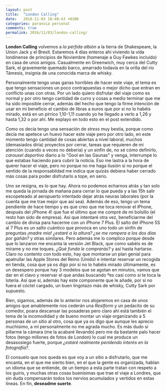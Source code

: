 ```yaml
---
layout: post
title:  "London Calling"
date:   2016-11-03 18:40:43 +0100
categories: paranoia personal
comments: true
permalink: 2016/11/03/london-calling/
---
```

**London Calling** volvemos a _la pérfida albión_ a la tierra de Shakespeare, la Union Jack y el Brexit. Estaremos 4 días enteros ahí viviendo la vida londinense de principios de Noviembre (homenaje a Guy Fawkes incluido) en casa de unos amigos. Casualmente en Greenwich, muy cerca del Cutty Sark, el gravemente quemado barco, amarrado todavía en la orilla del río Támesis, insignia de una conocida marca de whisky.

Personalmente tengo unas ganas horribles de hacer este viaje, el tema es que tengo sensaciones un poco contrapuestas o mejor dicho que entran en conflicto unas con otras. Por un lado quiero disfrutar del viaje como es normal y por otro tengo cantidad de curro y cosas a medio terminar que me ha sido imposible cerrar, además del hecho que tengo la firme intención de usar en mi beneficio el cambio de libras a euros que por si no lo habéis mirado, está en un pírrico 1,10-1,11 cuando yo he llegado a verlo a 1,26 y hasta 1,32 o por ahí. Me explayo en todo esto en el post extendido.

<!--more-->

Como os decía tengo una sensación de _stress_ muy bestia, porque como decía me apetece un huevo hacer este viaje pero por otro lado, en este momento tengo cantidad de cosas abiertas a nivel laboral, muchos (demasiados diría) proyectos por cerrar, tareas que requieren de mi atención (cuando a veces no debería) y un sinfín de, no sé cómo definirlo, _carousel deportivo_ diario a lo "Gool en las Gaunas" y venga, interrumpe lo que estabas haciendo para cubrir la noticia. Eso me lastra a la hora de querer hacer el viaje, pero no porque no me haga ilusión si no porque el sentido de la responsabildad me indica que quizás debiera haber cerrado más cosas para poder disfrutarlo a tope, en serio.

Uno se resigna, es lo que hay. Ahora no podemos echarnos atrás y tan solo me queda la jornada de mañana para cerrar lo que pueda y a las 15h salir escopeteado al aeropuerto intentado dejar atrás neuras laborales (por la cuenta que me trae mejor que así sea). Además de eso, tengo un tema pendiente de hace tiempo y es que creo que me toca renovar el iPhone, después del ¡iPhone 4! que fue el último que me compré de mi bolsillo (el resto han sido de empresa). Así que intentaré otra vez, beneficiarme del cambio de divisa para hacerme con un iPhone 7 Plus. El salto del iPhone 5S al 7 Plus es un salto cuántico que provoca en uno todo un sinfín de preguntas _¡madre mía! ¿estaré a la altura?_ _¿se me rompera a los dos días por gañán?_ y otras similares. Pero además me lo complico porque desde que lo lanzaron me encanta la versión Jet Black, que como sabéis es de mírame y no me toques. _¿Qué funda le comprarás?_ y así hasta hartarse. Claro no contento con todo esto, hay que montarse un plan genial para apatrullar las Apple Stores del Reino (Unido) e intentar reservar un recogida en tienda, cosa que ya os digo por si no lo habéis mirado últimamente, es un desespero porque hay 3 modelos que se agotan en minutos, vamos que dar en el clavo y reservar el que andas buscando ºes casi como si te toca la lotería. Así que sí, además hay este componente que le añade, por si no fuera el cóctel cargado, un buen lingotazo más de whisky, Cutty Sark por supuesto.  

Bien, sigamos, además de lo anterior nos alojaremos en casa de unos amigos que amablemente nos cederán una _Restform_ y un pedacito de su comedor, poara descansar las posaderas pero claro ahí está también el tema de la incomodidad y de bueno montar un viaje organizando a 5 personas de un sitio al otro, cosa que ya os digo que aunque les aprecio muchísimo, a mí personalmente no me agrada mucho. Es más dudo si pillarme la cámara (me la acabaré llevando) pero me da bastante palo hacer fotos (tengo millones de fotos de London) lo cual me produce un desasosiego fuerte, porque _¿estaré realmente peridendo interés en la fotografía?_.

El consuelo que nos queda es que voy a un sitio a disfrutarlo, que me encanta, en el que me siento bien, en el que la gente es organizada, hablan un idioma que se entiende, de un tiempo a esta parte tratan con respeto a los guiris, y muchas otras cosas buenísimas que trae el viaje a Londres, que sin duda compensarán todos los nervios acumulados y vertidos en estas líneas. En fin, **deseadme suerte**.

